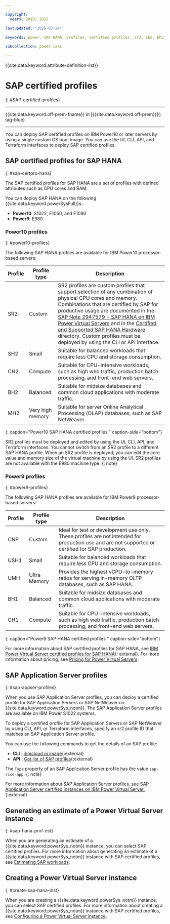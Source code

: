 ```yaml
---

copyright:
  years: 2019, 2025

lastupdated: "2025-07-24"

keywords: power, SAP HANA, profiles, certified profiles, sr2, sh2, bh2, ch2, ch1, bh1, ush1, umh

subcollection: power-iaas

---
```


{{site.data.keyword.attribute-definition-list}}



# SAP certified profiles
{: #SAP-certified-profiles}

---

{{site.data.keyword.off-prem-fname}} in [{{site.data.keyword.off-prem}}]{: tag-blue}


---



You can deploy SAP certified profiles on IBM Power10 or later servers by using a single custom OS boot image. You can use the UI, CLI, API, and Terraform interfaces to deploy SAP certified profiles.

## SAP certified profiles for SAP HANA
{: #sap-certpro-hana}

The SAP certified profiles for SAP HANA are a set of profiles with defined attributes such as CPU cores and RAM.

You can deploy SAP HANA on the following {{site.data.keyword.powerSysFull}}s:

- **Power10**: S1022, E1050, and E1080
- **Power9**: E980


### Power10 profiles
{: #power10-profiles}

The following SAP HANA profiles are available for IBM Power10 processor-based servers:

| Profile | Profile type | Description                                                                                                                |
| ------- | ------------ | -------------------------------------------------------------------------------------------------------------------------- |
| SR2     | Custom       | SR2 profiles are custom profiles that support selection of any combination of physical CPU cores and memory. Combinations that are certified by SAP for productive usage are documented in the [SAP Note 2947579 - SAP HANA on IBM Power Virtual Servers](https://launchpad.support.sap.com/#/notes/2947579) and in the [Certified and Supported SAP HANA Hardware]( https://www.sap.com/dmc/exp/2014-09-02-hana-hardware/enEN/#/solutions?filters=v:deCertified;v:60ed2297-5cdd-4387-89c2-b0d3651d1206&sort=Latest%20Certification&sortDesc=true&id=s:2837) directory. Custom profiles must be deployed by using the CLI or API interface.         |
| SH2     | Small        | Suitable for balanced workloads that require less CPU and storage consumption.                                           |
| CH2     | Compute      | Suitable for CPU-intensive workloads, such as high web traffic, production batch processing, and front-end web servers. |
| BH2     | Balanced     | Suitable for midsize databases and common cloud applications with moderate traffic.                                      |
| MH2      | Very high memory            |  Suitable for server Online Analytical Processing (OLAP) databases, such as SAP NetWeaver.|
{: caption="Power10 SAP HANA certified profiles " caption-side="bottom"}

SR2 profiles must be deployed and edited by using the UI, CLI, API, and Terraform interfaces. You cannot switch from an SR2 profile to a different SAP HANA profile. When an SR2 profile is deployed, you can edit the core value and memory size of the virtual machine by using the UI. SR2 profiles are not available with the E980 machine type.
{: note}

### Power9 profiles
{: #power9-profiles}

The following SAP HANA profiles are available for IBM Power9 processor-based servers:

| Profile | Profile type | Description                                                                                                                                      |
| ------- | ------------ | ------------------------------------------------------------------------------------------------------------------------------------------------ |
| CNP     | Custom       | Ideal for test or development use only. These profiles are not intended for production use and are not supported or certified for SAP production. |
| USH1    | Small        | Suitable for balanced workloads that require less CPU and storage consumption.                                                                 |
| UMH     | Ultra Memory | Provides the highest vCPU-to-memory ratios for serving in-memory OLTP databases, such as SAP HANA.                                                |
| BH1     | Balanced     | Suitable for midsize databases and common cloud applications with moderate traffic.                                                            |
| CH1     | Compute      | Suitable for CPU-intensive workloads, such as high web traffic, production batch processing, and front-end web servers.                       |
{: caption="Power9 SAP HANA certified profiles " caption-side="bottom"}

For more information about SAP certified profiles for SAP HANA, see [IBM Power Virtual Server certified profiles for SAP HANA](https://cloud.ibm.com/docs/sap?topic=sap-hana-iaas-offerings-profiles-power-vs){: external}. For more information about pricing, see [Pricing for Power Virtual Servers](https://cloud.ibm.com/docs/power-iaas?topic=power-iaas-pricing-virtual-server-on-cloud).





## SAP Application Server profiles
{: #sap-appser-profiles}

When you use SAP Application Server profiles, you can deploy a certified profile for SAP Application Servers or SAP NetWeaver on {{site.data.keyword.powerSys_notm}}. The SAP Application Server profiles are available on IBM Power S1022 systems.

To deploy a certified profile for SAP Application Servers or SAP NetWeaver by using CLI, API, or Terraform interfaces, specify an sr2 profile ID that matches an SAP Application Server profile.

You can use the following commands to get the details of an SAP profile:

* **CLI** : [ibmcloud pi image](/docs/power-iaas?topic=power-iaas-power-iaas-cli-reference-v1#ibmcloud-pi-image){:external}
* **API** : [Get list of SAP profiles](/apidocs/power-cloud#pcloud-sap-getall){:external}

The `Type` property of an SAP Application Server profile has the value `sap-rise-app`.
{: note}





For more information about SAP Application Server profiles, see [SAP Application Server certified instances on IBM Power Virtual Server.](/docs/sap?topic=sap-nw-iaas-offerings-profiles-power-vs){:external}



## Generating an estimate of a Power Virtual Server instance
{: #sap-hana-prof-est}

When you are generating an estimate of a {{site.data.keyword.powerSys_notm}} instance, you can select SAP certified profiles. For more information about generating an estimate of a {{site.data.keyword.powerSys_notm}} instance with SAP certified profiles, see [Estimating SAP workloads](/docs/power-iaas?topic=power-iaas-generating-an-estimate#est-sap-workloads).


## Creating a Power Virtual Server instance
{: #create-sap-hana-inst}

When you are creating a {{site.data.keyword.powerSys_notm}} instance, you can select SAP certified profiles. For more information about creating a {{site.data.keyword.powerSys_notm}} instance with SAP certified profiles, see [Configuring a Power Virtual Server instance](/docs/power-iaas?topic=power-iaas-creating-power-virtual-server#configuring-instance).
